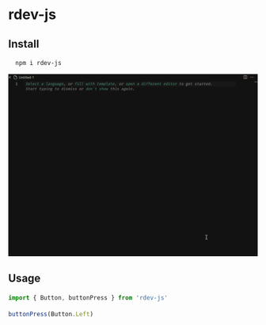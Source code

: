 # rdev-js

## Install

```bash
  npm i rdev-js
```

<img src="./.github/demo/demo.gif">

## Usage

```js
import { Button, buttonPress } from 'rdev-js'

buttonPress(Button.Left)
```
